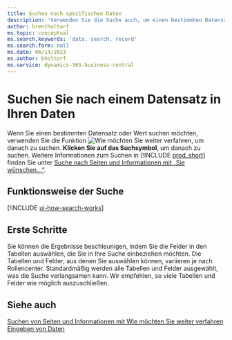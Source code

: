 ```yaml
---
title: Suchen nach spezifischen Daten
description: 'Verwenden Sie die Suche auch, um einen bestimmten Datensatz zu finden.'
author: brentholtorf
ms.topic: conceptual
ms.search.keywords: 'data, search, record'
ms.search.form: null
ms.date: 06/14/2023
ms.author: bholtorf
ms.service: dynamics-365-business-central
---
```


# <a name="search-for-a-record-in-your-data"></a>Suchen Sie nach einem Datensatz in Ihren Daten

Wenn Sie einen bestimmten Datensatz oder Wert suchen möchten, verwenden Sie die Funktion ![Wie möchten Sie weiter verfahren](media/ui-search/search.png "Nach Seite oder Bericht suchen"), um danach zu suchen. **Klicken Sie auf das Suchsymbol**, um danach zu suchen. Weitere Informationen zum Suchen in [!INCLUDE [prod_short](includes/prod_short.md)] finden Sie unter [Suche nach Seiten und Informationen mit „Sie wünschen...“](ui-search.md).

## <a name="how-search-works"></a>Funktionsweise der Suche

[!INCLUDE [ui-how-search-works](includes/ui-how-search-works.md)]

## <a name="getting-started"></a>Erste Schritte

Sie können die Ergebnisse beschleunigen, indem Sie die Felder in den Tabellen auswählen, die Sie in Ihre Suche einbeziehen möchten. Die Tabellen und Felder, aus denen Sie auswählen können, variieren je nach Rollencenter. Standardmäßig werden alle Tabellen und Felder ausgewählt, was die Suche verlangsamen kann. Wir empfehlen, so viele Tabellen und Felder wie möglich auszuschließen.

## <a name="see-also"></a>Siehe auch

[Suchen von Seiten und Informationen mit Wie möchten Sie weiter verfahren](ui-search.md)  
[Eingeben von Daten](ui-enter-data.md)  
